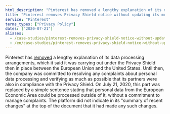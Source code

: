 ```yaml
---
html_description: "Pinterest has removed a lengthy explanation of its data processing arrangements, which it said it was carrying out under the Privacy Shield then in place between the European Union and the United States."
title: "Pinterest removes Privacy Shield notice without updating its modification date"
service: "Pinterest"
terms_types: ["Privacy Policy"]
dates: ["2020-07-21"]
aliases:
  - /case-studies/pinterest-removes-privacy-shield-notice-without-updating-its-modification-date/
  - /en/case-studies/pinterest-removes-privacy-shield-notice-without-updating-its-modification-date/
---
```


Pinterest has <a target="_blank" rel="noopener" href="https://github.com/ambanum/CGUs-data/commit/a53e891ba">removed</a> a lengthy explanation of its data processing arrangements, which it said it was carrying out under the Privacy Shield then in place between the European Union and the United States. Until then, the company was committed to resolving any complaints about personal data processing and verifying as much as possible that its partners were also in compliance with the Privacy Shield. On July 21, 2020, this part was replaced by a simple sentence stating that personal data from the European Economic Area could be processed outside of it, without a commitment to manage complaints. The platform did not indicate in its "summary of recent changes" at the top of the document that it had made any such changes.
